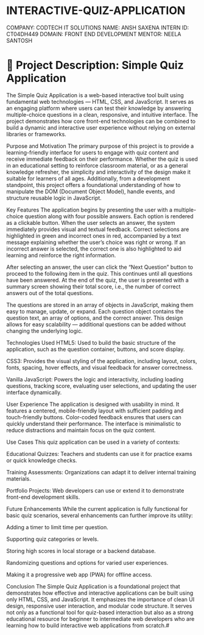 # INTERACTIVE-QUIZ-APPLICATION
COMPANY: CODTECH IT SOLUTIONS
NAME: ANSH SAXENA
INTERN ID: CT04DH449
DOMAIN: FRONT END DEVELOPMENT 
MENTOR: NEELA SANTOSH
# 📘 Project Description: Simple Quiz Application
The Simple Quiz Application is a web-based interactive tool built using fundamental web technologies — HTML, CSS, and JavaScript. It serves as an engaging platform where users can test their knowledge by answering multiple-choice questions in a clean, responsive, and intuitive interface. The project demonstrates how core front-end technologies can be combined to build a dynamic and interactive user experience without relying on external libraries or frameworks.

Purpose and Motivation
The primary purpose of this project is to provide a learning-friendly interface for users to engage with quiz content and receive immediate feedback on their performance. Whether the quiz is used in an educational setting to reinforce classroom material, or as a general knowledge refresher, the simplicity and interactivity of the design make it suitable for learners of all ages. Additionally, from a development standpoint, this project offers a foundational understanding of how to manipulate the DOM (Document Object Model), handle events, and structure reusable logic in JavaScript.

Key Features
The application begins by presenting the user with a multiple-choice question along with four possible answers. Each option is rendered as a clickable button. When the user selects an answer, the system immediately provides visual and textual feedback. Correct selections are highlighted in green and incorrect ones in red, accompanied by a text message explaining whether the user’s choice was right or wrong. If an incorrect answer is selected, the correct one is also highlighted to aid learning and reinforce the right information.

After selecting an answer, the user can click the “Next Question” button to proceed to the following item in the quiz. This continues until all questions have been answered. At the end of the quiz, the user is presented with a summary screen showing their total score, i.e., the number of correct answers out of the total questions.

The questions are stored in an array of objects in JavaScript, making them easy to manage, update, or expand. Each question object contains the question text, an array of options, and the correct answer. This design allows for easy scalability — additional questions can be added without changing the underlying logic.

Technologies Used
HTML5: Used to build the basic structure of the application, such as the question container, buttons, and score display.

CSS3: Provides the visual styling of the application, including layout, colors, fonts, spacing, hover effects, and visual feedback for answer correctness.

Vanilla JavaScript: Powers the logic and interactivity, including loading questions, tracking score, evaluating user selections, and updating the user interface dynamically.

User Experience
The application is designed with usability in mind. It features a centered, mobile-friendly layout with sufficient padding and touch-friendly buttons. Color-coded feedback ensures that users can quickly understand their performance. The interface is minimalistic to reduce distractions and maintain focus on the quiz content.

Use Cases
This quiz application can be used in a variety of contexts:

Educational Quizzes: Teachers and students can use it for practice exams or quick knowledge checks.

Training Assessments: Organizations can adapt it to deliver internal training materials.

Portfolio Projects: Web developers can use or extend it to demonstrate front-end development skills.

Future Enhancements
While the current application is fully functional for basic quiz scenarios, several enhancements can further improve its utility:

Adding a timer to limit time per question.

Supporting quiz categories or levels.

Storing high scores in local storage or a backend database.

Randomizing questions and options for varied user experiences.

Making it a progressive web app (PWA) for offline access.

Conclusion
The Simple Quiz Application is a foundational project that demonstrates how effective and interactive applications can be built using only HTML, CSS, and JavaScript. It emphasizes the importance of clean UI design, responsive user interaction, and modular code structure. It serves not only as a functional tool for quiz-based interaction but also as a strong educational resource for beginner to intermediate web developers who are learning how to build interactive web applications from scratch.#
